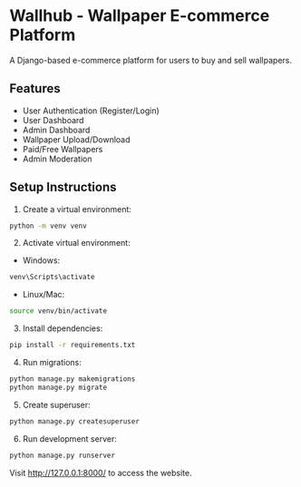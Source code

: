 # Wallhub - Wallpaper E-commerce Platform

A Django-based e-commerce platform for users to buy and sell wallpapers.

## Features
- User Authentication (Register/Login)
- User Dashboard
- Admin Dashboard
- Wallpaper Upload/Download
- Paid/Free Wallpapers
- Admin Moderation

## Setup Instructions

1. Create a virtual environment:
```bash
python -m venv venv
```

2. Activate virtual environment:
- Windows:
```bash
venv\Scripts\activate
```
- Linux/Mac:
```bash
source venv/bin/activate
```

3. Install dependencies:
```bash
pip install -r requirements.txt
```

4. Run migrations:
```bash
python manage.py makemigrations
python manage.py migrate
```

5. Create superuser:
```bash
python manage.py createsuperuser
```

6. Run development server:
```bash
python manage.py runserver
```

Visit http://127.0.0.1:8000/ to access the website. 